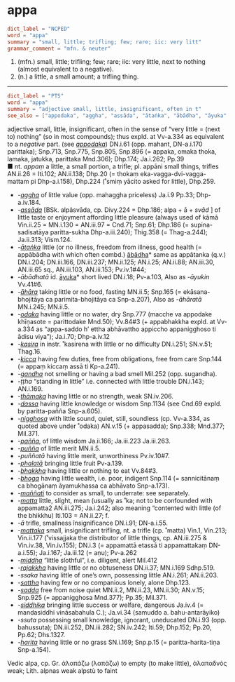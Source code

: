 # appa

``` toml
dict_label = "NCPED"
word = "appa"
summary = "small, little; trifling; few; rare; iic: very litt"
grammar_comment = "mfn. & neuter"
```

1. (mfn.) small, little; trifling; few; rare; iic: very little, next to nothing (almost equivalent to a negative).
2. (n.) a little, a small amount; a trifling thing.

--------------------

``` toml
dict_label = "PTS"
word = "appa"
summary = "adjective small, little, insignificant, often in t"
see_also = ["appodaka", "aggha", "assāda", "ātaṅka", "ābādha", "āyuka", "āhāra", "odaka", "kasira", "kicca", "gandha", "thāmaka", "dassa", "nigghosa", "pañña", "puñña", "phalatā", "bhakkha", "bhoga", "maññati", "matta", "mattaka", "middha", "rajakkha", "sattha", "sadda", "siddhika", "harita"]
```

adjective small, little, insignificant, often in the sense of “very little = (next to) nothing” (so in most compounds); thus expld. at Vv\-a.334 as equivalent to a *negative* part. (see *[appodaka](appodaka.md)*) DN.i.61 (opp. mahant, DN\-a.i.170 parittaka); Snp.713, Snp.775, Snp.805, Snp.896 (= appaka, omaka thoka, lamaka, jatukka, parittaka Mnd.306); Dhp.174; Ja.i.262; Pp.39  
■ nt. *appaṃ* a little, a small portion, a trifle; pl. appāni small things, trifles AN.ii.26 = Iti.102; AN.ii.138; Dhp.20 (= thokaṃ eka\-vagga\-dvi\-vagga\-mattam pi Dhp\-a.i.158), Dhp.224 (˚smiṃ yācito asked for little), Dhp.259.

* *\-[aggha](aggha.md)* of little value (opp. mahaggha priceless) Ja.i.9 Pp.33; Dhp\-a.iv.184.
* *\-[assāda](assāda.md)* [BSk. alpâsvāda, cp. Divy.224 = Dhp.186; alpa \+ ā \+ *svād* ] of little taste or enjoyment affording little pleasure (always used of kāmā Vin.ii.25 = MN.i.130 = AN.iii.97 = Cnd.71; Snp.61; Dhp.186 (= supina\-sadisatāya paritta\-sukha Dhp\-a.iii.240); Thig.358 (= Thag\-a.244); Ja.ii.313; Vism.124.
* *\-[ātaṅka](ātaṅka.md)* little (or no illness, freedom from illness, good health (= appābādha with which often combd.) [ābādha](ābādha.md)* same as appātanka (q.v.) DN.i.204; DN.iii.166, DN.iii.237; MN.ii.125; AN.i.25; AN.ii.88; AN.iii.30, AN.iii.65 sq., AN.iii.103, AN.iii.153; Pv.iv.1#44;
* *\-ābādhatā* id. [āyuka](āyuka.md)* short lived DN.i.18; Pv\-a.103, Also as *\-āyukin* Vv.41#6.
* *\-[āhāra](āhāra.md)* taking little or no food, fasting MN.ii.5; Snp.165 (= ekāsana\-bhojitāya ca parimita\-bhojitāya ca Snp\-a.207), Also as *\-āhāratā* MN.i.245; MN.ii.5.
* *\-[odaka](odaka.md)* having little or no water, dry Snp.777 (macche va appodake khīṇasote = parittodake Mnd.50); Vv.84#3 (\+ appabhakkha expld. at Vv\-a.334 as “appa\-saddo h’ ettha abhāvattho appiccho appanigghoso ti ādisu viya”); Ja.i.70; Dhp\-a.iv.12
* *\-[kasira](kasira.md)* in instr. ˚kasirena with little or no difficulty DN.i.251; SN.v.51; Thag.16.
* *\-[kicca](kicca.md)* having few duties, free from obligations, free from care Snp.144 (= appaṃ kiccaṃ assā ti Kp\-a.241).
* *\-[gandha](gandha.md)* not smelling or having a bad smell Mil.252 (opp. sugandha).
* *\-ṭṭha* “standing in little” i.e. connected with little trouble DN.i.143; AN.i.169.
* *\-[thāmaka](thāmaka.md)* having little or no strength, weak SN.iv.206.
* *\-[dassa](dassa.md)* having little knowledge or wisdom Snp.1134 (see Cnd.69 expld. by paritta\-pañña Snp\-a.605).
* *\-[nigghosa](nigghosa.md)* with little sound, quiet, still, soundless (cp. Vv\-a.334, as quoted above under ˚odaka) AN.v.15 (\+ appasadda); Snp.338; Mnd.377; Mil.371.
* *\-[pañña](pañña.md)*, of little wisdom Ja.ii.166; Ja.iii.223 Ja.iii.263.
* *\-[puñña](puñña.md)* of little merit MN.ii.5.
* *\-puññatā* having little merit, unworthiness Pv.iv.10#7.
* *\-[phalatā](phalatā.md)* bringing little fruit Pv\-a.139.
* *\-[bhakkha](bhakkha.md)* having little or nothing to eat Vv.84#3.
* *\-[bhoga](bhoga.md)* having little wealth, i.e. poor, indigent Snp.114 (= sannicitānaṃ ca bhogānaṃ āyamukhassa ca abhāvato Snp\-a.173).
* *\-[maññati](maññati.md)* to consider as small, to underrate: see separately.
* *\-[matta](matta.md)* little, slight, mean (usually as ˚ka; not to be confounded with appamatta2 AN.iii.275; Ja.i.242; also meaning “contented with little (of the bhikkhu) Iti.103 = AN.ii.27; f.
* *\-ā* trifle, smallness însignificance DN.i.91; DN\-a.i.55.
* *\-[mattaka](mattaka.md)* small, insignificant trifling, nt. a trifle (cp. ˚matta) Vin.1, Vin.213; Vin.ii.177 (˚vissajjaka the distributor of little things, cp. AN.iii.275 & Vin.iv.38, Vin.iv.155); DN.i.3 (= appamattā etassā ti appamattakaṃ DN\-a.i.55); Ja.i.167; Ja.iii.12 (= aṇu); Pv\-a.262
* *\-[middha](middha.md)* “little slothful”, i.e. diligent, alert Mil.412
* *\-[rajakkha](rajakkha.md)* having little or no obtuseness DN.ii.37; MN.i.169 Sdhp.519.
* *\-ssaka* having little of one’s own, possessing little AN.i.261; AN.ii.203.
* *\-[sattha](sattha.md)* having few or no companious lonely, alone Dhp.123.
* *\-[sadda](sadda.md)* free from noise quiet MN.ii.2, MN.ii.23, MN.ii.30; AN.v.15; Snp.925 (= appanigghosa Mnd.377); Pp.35; Mil.371.
* *\-[siddhika](siddhika.md)* bringing little success or welfare, dangerous Ja.iv.4 (= mandasiddhi vināsabahula C.); Ja.vi.34 (samuddo a. bahu\-antarāyiko)
* *\-ssuta* possessing small knowledge, ignorant, uneducated DN.i.93 (opp. bahussuta); DN.iii.252, DN.iii.282; SN.iv.242; Iti.59; Dhp.152; Pp.20, Pp.62; Dhs.1327.
* *\-[harita](harita.md)* having little or no grass SN.i.169; Snp.p.15 (= paritta\-harita\-tiṇa Snp\-a.154).

Vedic alpa, cp. Gr. ἀλαπάζω (λαπάζω) to empty (to make little), ἀλαπαδνός weak; Lith. alpnas weak alpstù to faint


